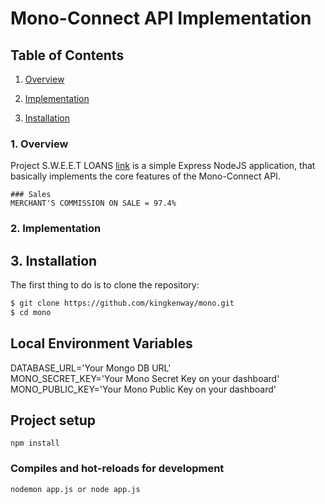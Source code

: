 # Mono-Connect API Implementation

## Table of Contents  

1. [Overview](#overview) 

2. [Implementation](#implementation) 

3. [Installation](#installation)  


### 1. Overview  

Project S.W.E.E.T LOANS [link](https://sweet-loans.herokuapp.com/) is a simple Express NodeJS application, that basically implements the core features of the Mono-Connect API.  

```
### Sales
MERCHANT'S COMMISSION ON SALE = 97.4%  
```

### 2. Implementation  

## 3. Installation

The first thing to do is to clone the repository:


```sh
$ git clone https://github.com/kingkenway/mono.git
$ cd mono
```

## Local Environment Variables
DATABASE_URL='Your Mongo DB URL'  
MONO_SECRET_KEY='Your Mono Secret Key on your dashboard'  
MONO_PUBLIC_KEY='Your Mono Public Key on your dashboard'  

## Project setup
```
npm install
```

### Compiles and hot-reloads for development
```
nodemon app.js or node app.js
```
